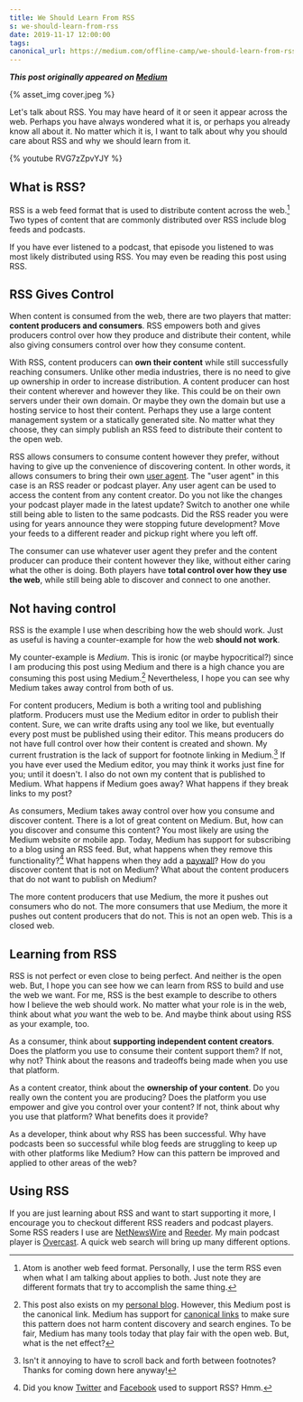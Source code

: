 ```yaml
---
title: We Should Learn From RSS
s: we-should-learn-from-rss
date: 2019-11-17 12:00:00
tags:
canonical_url: https://medium.com/offline-camp/we-should-learn-from-rss-31d100c81d26
---
```


***This post originally appeared on [Medium](https://medium.com/offline-camp/we-should-learn-from-rss-31d100c81d26)***

{% asset_img cover.jpeg %}

Let's talk about RSS. You may have heard of it or seen it appear across the web. Perhaps you have always wondered what it is, or perhaps you already know all about it. No matter which it is, I want to talk about why you should care about RSS and why we should learn from it.

{% youtube RVG7zZpvYJY %}

## What is RSS?

RSS is a web feed format that is used to distribute content across the web.[^1] Two types of content that are commonly distributed over RSS include blog feeds and podcasts.

If you have ever listened to a podcast, that episode you listened to was most likely distributed using RSS. You may even be reading this post using RSS.

## RSS Gives Control

When content is consumed from the web, there are two players that matter: **content producers and consumers**. RSS empowers both and gives producers control over how they produce and distribute their content, while also giving consumers control over how they consume content.

With RSS, content producers can **own their content** while still successfully reaching consumers. Unlike other media industries, there is no need to give up ownership in order to increase distribution. A content producer can host their content wherever and however they like. This could be on their own servers under their own domain. Or maybe they own the domain but use a hosting service to host their content. Perhaps they use a large content management system or a statically generated site. No matter what they choose, they can simply publish an RSS feed to distribute their content to the open web.

RSS allows consumers to consume content however they prefer, without having to give up the convenience of discovering content. In other words, it allows consumers to bring their own [user agent](https://en.wikipedia.org/wiki/User_agent). The "user agent" in this case is an RSS reader or podcast player. Any user agent can be used to access the content from any content creator. Do you not like the changes your podcast player made in the latest update? Switch to another one while still being able to listen to the same podcasts. Did the RSS reader you were using for years announce they were stopping future development? Move your feeds to a different reader and pickup right where you left off.

The consumer can use whatever user agent they prefer and the content producer can produce their content however they like, without either caring what the other is doing. Both players have **total control over how they use the web**, while still being able to discover and connect to one another.

## Not having control

RSS is the example I use when describing how the web should work. Just as useful is having a counter-example for how the web **should not work**.

My counter-example is _Medium_. This is ironic (or maybe hypocritical?) since I am producing this post using Medium and there is a high chance you are consuming this post using Medium.[^2] Nevertheless, I hope you can see why Medium takes away control from both of us.

For content producers, Medium is both a writing tool and publishing platform. Producers must use the Medium editor in order to publish their content. Sure, we can write drafts using any tool we like, but eventually every post must be published using their editor. This means producers do not have full control over how their content is created and shown. My current frustration is the lack of support for footnote linking in Medium.[^3] If you have ever used the Medium editor, you may think it works just fine for you; until it doesn't. I also do not own my content that is published to Medium. What happens if Medium goes away? What happens if they break links to my post?

As consumers, Medium takes away control over how you consume and discover content. There is a lot of great content on Medium. But, how can you discover and consume this content? You most likely are using the Medium website or mobile app. Today, Medium has support for subscribing to a blog using an RSS feed. But, what happens when they remove this functionality?[^4] What happens when they add a [paywall](https://help.medium.com/hc/en-us/articles/360018834314-Stories-that-are-part-of-the-metered-paywall)? How do you discover content that is not on Medium? What about the content producers that do not want to publish on Medium?

The more content producers that use Medium, the more it pushes out consumers who do not. The more consumers that use Medium, the more it pushes out content producers that do not. This is not an open web. This is a closed web.

## Learning from RSS

RSS is not perfect or even close to being perfect. And neither is the open web. But, I hope you can see how we can learn from RSS to build and use the web we want. For me, RSS is the best example to describe to others how I believe the web should work. No matter what your role is in the web, think about what _you_ want the web to be. And maybe think about using RSS as your example, too.

As a consumer, think about **supporting independent content creators**. Does the platform you use to consume their content support them? If not, why not? Think about the reasons and tradeoffs being made when you use that platform.

As a content creator, think about the **ownership of your content**. Do you really own the content you are producing? Does the platform you use empower and give you control over your content? If not, think about why you use that platform? What benefits does it provide?

As a developer, think about why RSS has been successful. Why have podcasts been so successful while blog feeds are struggling to keep up with other platforms like Medium? How can this pattern be improved and applied to other areas of the web?

## Using RSS

If you are just learning about RSS and want to start supporting it more, I encourage you to checkout different RSS readers and podcast players. Some RSS readers I use are [NetNewsWire](https://nnw.ranchero.com) and [Reeder](https://reederapp.com). My main podcast player is [Overcast](https://overcast.fm). A quick web search will bring up many different options.

[^1]: Atom is another web feed format. Personally, I use the term RSS even when what I am talking about applies to both. Just note they are different formats that try to accomplish the same thing.

[^2]: This post also exists on my [personal blog](https://codyhatfield.me). However, this Medium post is the canonical link. Medium has support for [canonical links](https://help.medium.com/hc/en-us/articles/360033930293-Set-a-canonical-link) to make sure this pattern does not harm content discovery and search engines. To be fair, Medium has many tools today that play fair with the open web. But, what is the net effect?

[^3]: Isn't it annoying to have to scroll back and forth between footnotes? Thanks for coming down here anyway!

[^4]: Did you know [Twitter](https://mashable.com/2012/09/05/twitter-api-rss/) and [Facebook](https://www.wprssaggregator.com/facebook-to-remove-rss-feeds-as-from-june-23-2015/) used to support RSS? Hmm.
